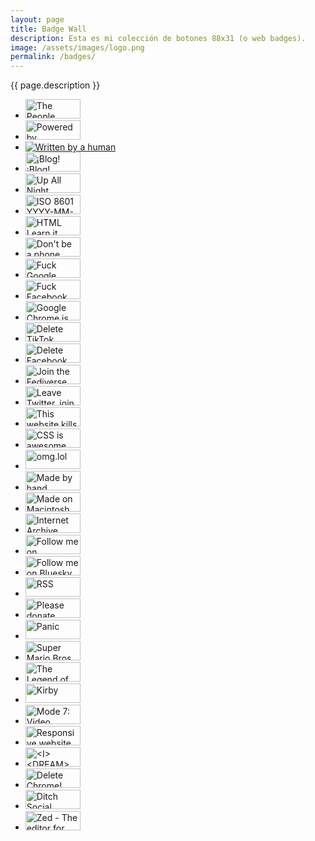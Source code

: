 ```yaml
---
layout: page
title: Badge Wall
description: Esta es mi colección de botones 88x31 (o web badges).
image: /assets/images/logo.png
permalink: /badges/
---
```


<p class="text-center">{{ page.description }}</p>

<ul class="list-inline">
<li class="list-inline-item mb-3">
<a rel="noreferrer noopener" href="https://people.pledge.party/" target="_blank">
<img class="web-badge" width="88" height="31" src="{{ site.url }}/assets/images/buttons/People-Pledge-Badge-Cream-Pink.svg" alt="The People Pledge" />
</a>
</li>
<li class="list-inline-item mb-3">
<a rel="noreferrer noopener" href="https://echofeed.app/" target="_blank">
<img class="web-badge" width="88" height="31" src="{{ site.url }}/assets/images/buttons/powered-by-echofeed-orange-large.svg" alt="Powered by EchoFeed" />
</a>
</li>
<li class="list-inline-item mb-3">
<a rel="noreferrer noopener" href="https://ko-fi.com/s/4662b19f61" target="_blank">
<img class="web-badge" src="{{ site.url }}/assets/images/buttons/WrittenByAHuman_04.svg" alt="Written by a human" />
</a>
</li>
<li class="list-inline-item mb-3">
<a rel="noopener" href="https://blogsencastellano.wordpress.com/" target="_blank">
<img class="web-badge" width="88" height="31" src="{{ site.url }}/assets/images/buttons/blogblog.webp" alt="¡Blog! ¡Blog!" />
</a>
</li>
<li class="list-inline-item mb-3">
<img class="web-badge" src="{{ site.url }}/assets/images/buttons/upallnight.gif" alt="Up All Night" width="88" height="31" />
</li>
<li class="list-inline-item mb-3">
<img class="web-badge" src="{{ site.url }}/assets/images/buttons/iso-8601-yyyy-mm-dd.webp" alt="ISO 8601 YYYY-MM-DD" width="88" height="31" />
</li>
<li class="list-inline-item mb-3">
<img class="web-badge" src="{{ site.url }}/assets/images/buttons/html-learn-it-today.gif" alt="HTML Learn it today!" width="88" height="31" />
</li>
<li class="list-inline-item mb-3">
<img class="web-badge" src="{{ site.url }}/assets/images/buttons/dont-be-a-phone-chump-get-a-computer.gif" alt="Don't be a phone chump! Get a computer!" width="88" height="31" />
</li>
<li class="list-inline-item mb-3">
<img class="web-badge" src="{{ site.url }}/assets/images/buttons/fuck-google.gif" alt="Fuck Google" width="88" height="31" />
</li>
<li class="list-inline-item mb-3">
<img class="web-badge" src="{{ site.url }}/assets/images/buttons/fuck-facebook.gif" alt="Fuck Facebook" width="88" height="31" />
</li>
<li class="list-inline-item mb-3">
<img class="web-badge" src="{{ site.url }}/assets/images/buttons/google-chrome-is-evil.gif" alt="Google Chrome is Evil" width="88" height="31" />
</li>
<li class="list-inline-item mb-3">
<img class="web-badge" src="{{ site.url }}/assets/images/buttons/delete-tiktok.gif" alt="Delete TikTok" width="88" height="31" />
</li>
<li class="list-inline-item mb-3">
<img class="web-badge" src="{{ site.url }}/assets/images/buttons/delete-facebook-now.png" alt="Delete Facebook now!" width="88" height="31" />
</li>
<li class="list-inline-item mb-3">
<img class="web-badge" src="{{ site.url }}/assets/images/buttons/join-the-fediverse.gif" alt="Join the Fediverse" width="88" height="31" />
</li>
<li class="list-inline-item mb-3">
<img class="web-badge" src="{{ site.url }}/assets/images/buttons/leave-twitter-join-mastodon.gif" alt="Leave Twitter, join Mastodon" width="88" height="31" />
</li>
<li class="list-inline-item mb-3">
<img class="web-badge" src="{{ site.url }}/assets/images/buttons/fascists-700x247.gif" alt="This website kills fascists" width="88" height="31" />
</li>
<li class="list-inline-item mb-3">
<img class="web-badge" src="{{ site.url }}/assets/images/buttons/css-is-awesome.webp" alt="CSS is awesome" width="88" height="31" />
</li>
<li class="list-inline-item mb-3">
<a rel="noopener" href="https://home.omg.lol/referred-by/mijo" target="_blank">
<img class="web-badge" src="{{ site.url }}/assets/images/buttons/omglol.svg" alt="omg.lol" width="88" height="31" />
</a>
</li>
<li class="list-inline-item mb-3">
<img class="web-badge" src="{{ site.url }}/assets/images/buttons/made-by-hand-animated.gif" alt="Made by hand" width="88" height="31" />
</li>
<li class="list-inline-item mb-3">
<img class="web-badge" src="{{ site.url }}/assets/images/buttons/made-on-macintosh.gif" alt="Made on Macintosh" width="88" height="31" />
</li>
<li class="list-inline-item mb-3">
<img class="web-badge" src="{{ site.url }}/assets/images/buttons/internet-archive.gif" alt="Internet Archive" width="88" height="31" />
</li>
<li class="list-inline-item mb-3">
<a rel="me noreferrer noopener" href="{{ site.mastodon_url }}" target="_blank">
<img class="web-badge" src="{{ site.url }}/assets/images/buttons/mastodon.gif" alt="Follow me on Mastodon" width="88" height="31" />
</a>
</li>
<li class="list-inline-item mb-3">
<a rel="me noreferrer noopener" href="{{ site.bluesky_url }}" target="_blank">
<img class="web-badge" src="{{ site.url }}/assets/images/buttons/bluesky.gif" alt="Follow me on Bluesky" width="88" height="31" />
</a>
</li>
<li class="list-inline-item mb-3">
<a rel="me" href="{{ site.url }}/suscribete/" target="_blank">
<img class="web-badge" src="{{ site.url }}/assets/images/buttons/rss.gif" alt="RSS" width="88" height="31" />
</a>
</li>
<li class="list-inline-item mb-3">
<img class="web-badge" src="{{ site.url }}/assets/images/buttons/please-donate.gif" alt="Please donate" width="88" height="31" />
</li>
<li class="list-inline-item mb-3">
<img class="web-badge" src="{{ site.url }}/assets/images/buttons/panic.gif" alt="Panic" width="88" height="31" />
</li>
<li class="list-inline-item mb-3">
<img class="web-badge" src="{{ site.url }}/assets/images/buttons/super-mario-bros.gif" alt="Super Mario Bros." width="88" height="31" />
</li>
<li class="list-inline-item mb-3">
<img class="web-badge" src="{{ site.url }}/assets/images/buttons/zelda.gif" alt="The Legend of Zelda" width="88" height="31" />
</li>
<li class="list-inline-item mb-3">
<img class="web-badge" src="{{ site.url }}/assets/images/buttons/kirby.gif" alt="Kirby" width="88" height="31" />
</li>
<li class="list-inline-item mb-3">
<a href="{{ site.url }}/discord/" target="_blank">
<img class="web-badge" src="{{ site.url }}/assets/images/buttons/mode-7.gif" alt="Mode 7: Video games & friends" width="88" height="31" />
</a>
</li>
<li class="list-inline-item mb-3">
<img class="web-badge" src="{{ site.url }}/assets/images/buttons/recy5OLShD-88.webp" alt="Responsive website" width="88" height="31" />
</li>
<li class="list-inline-item mb-3">
<img class="web-badge" src="{{ site.url }}/assets/images/buttons/SB7qKziVzd-88.webp" alt="<I><DREAM><IN><HTML>" width="88" height="31" />
</li>
<li class="list-inline-item mb-3">
<img class="web-badge" src="{{ site.url }}/assets/images/buttons/Y62zt7L8R4-88.webp" alt="Delete Chrome!" width="88" height="31" />
</li>
<li class="list-inline-item mb-3">
<img class="web-badge" src="{{ site.url }}/assets/images/buttons/u_r0aXyVMa-88.webp" alt="Ditch Social Media Now!" width="88" height="31" />
</li>
<li class="list-inline-item mb-3">
<a rel="noreferrer noopener" href="https://zed.dev/" target="_blank">
<img class="web-badge" src="{{ site.url }}/assets/images/buttons/zed.gif" alt="Zed - The editor for what's next" width="88" height="31" />
</a>
</li>
</ul>
